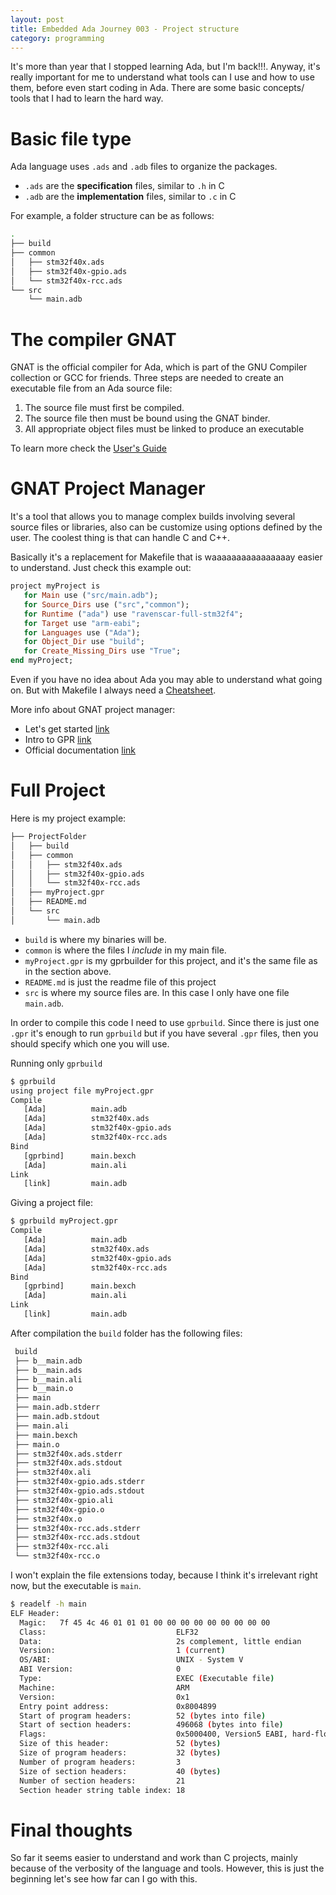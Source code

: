 ```yaml
---
layout: post
title: Embedded Ada Journey 003 - Project structure
category: programming
---
```


It's more than year that I stopped learning Ada, but I'm back!!!. 
Anyway, it's really important for me to understand what tools can I use and how to use them, before even start coding in Ada.
There are some basic concepts/ tools that I had to learn the hard way.

# Basic file type
Ada language uses  `.ads` and `.adb` files to organize the packages. 

* `.ads` are the **specification** files, similar to `.h` in C
* `.adb` are the **implementation** files, similar to `.c` in C

For example, a folder structure can be as follows: 

```sh
.
├── build
├── common
│   ├── stm32f40x.ads
│   ├── stm32f40x-gpio.ads
│   └── stm32f40x-rcc.ads
└── src
    └── main.adb
```

# The compiler GNAT
GNAT is the official compiler for Ada, which is part of the GNU Compiler collection or GCC for friends. 
 Three steps are needed to create an executable file from an Ada source file:

1. The source file must first be compiled.
2. The source file then must be bound using the GNAT binder.
3. All appropriate object files must be linked to produce an executable
  
To learn more check the [User's Guide](https://gcc.gnu.org/onlinedocs/gcc-4.6.4/gnat_ugn_unw/)

# GNAT Project Manager 
It's a tool that allows you to manage complex builds involving several source files or libraries, also can be customize using options defined by the user. The coolest thing is that can handle C and C++. 

Basically it's a replacement for  Makefile that is waaaaaaaaaaaaaaaay easier to understand. 
Just check this example out:

```ruby
project myProject is
   for Main use ("src/main.adb");
   for Source_Dirs use ("src","common");
   for Runtime ("ada") use "ravenscar-full-stm32f4";
   for Target use "arm-eabi";
   for Languages use ("Ada");
   for Object_Dir use "build";
   for Create_Missing_Dirs use "True";
end myProject;

```

Even if you have no idea about Ada you may able to understand what going on. But with Makefile I always need a [Cheatsheet](https://github.com/rstacruz/cheatsheets/blob/master/makefile.md).

More info about GNAT project manager:
- Let's get started [link](https://www.adacore.com/gems/gem-65)
- Intro to GPR [link](https://people.cs.kuleuven.be/~dirk.craeynest/ada-belgium/events/09/090207-fosdem/02a-gnat-project-facility.pdf)
- Official documentation [link](https://docs.adacore.com/gprbuild-docs/html/gprbuild_ug/gnat_project_manager.html)

# Full Project
Here is my project example:

```sh
├── ProjectFolder
│   ├── build
│   ├── common
│   │   ├── stm32f40x.ads
│   │   ├── stm32f40x-gpio.ads
│   │   └── stm32f40x-rcc.ads
│   ├── myProject.gpr
│   ├── README.md
│   └── src
│       └── main.adb

```

* `build` is where my binaries will be.
* `common` is where the files I _include_ in my main file.
* `myProject.gpr` is my gprbuilder for this project, and it's the same file as in the section above.
* `README.md` is just the readme file of this project
* `src` is where my source files are. In this case I only have one file `main.adb`.

In order to compile this code I need to use `gprbuild`.
Since there is just one `.gpr` it's enough to run `gprbuild` but if you have several `.gpr` files, then you should specify which one you will use.

Running only `gprbuild`

```sh
$ gprbuild
using project file myProject.gpr
Compile
   [Ada]          main.adb
   [Ada]          stm32f40x.ads
   [Ada]          stm32f40x-gpio.ads
   [Ada]          stm32f40x-rcc.ads
Bind
   [gprbind]      main.bexch
   [Ada]          main.ali
Link
   [link]         main.adb

```

Giving a project file:

```sh
$ gprbuild myProject.gpr
Compile
   [Ada]          main.adb
   [Ada]          stm32f40x.ads
   [Ada]          stm32f40x-gpio.ads
   [Ada]          stm32f40x-rcc.ads
Bind
   [gprbind]      main.bexch
   [Ada]          main.ali
Link
   [link]         main.adb
```

After compilation the `build` folder has the following files:

```sh
 build
 ├── b__main.adb
 ├── b__main.ads
 ├── b__main.ali
 ├── b__main.o
 ├── main
 ├── main.adb.stderr
 ├── main.adb.stdout
 ├── main.ali
 ├── main.bexch
 ├── main.o
 ├── stm32f40x.ads.stderr
 ├── stm32f40x.ads.stdout
 ├── stm32f40x.ali
 ├── stm32f40x-gpio.ads.stderr
 ├── stm32f40x-gpio.ads.stdout
 ├── stm32f40x-gpio.ali
 ├── stm32f40x-gpio.o
 ├── stm32f40x.o
 ├── stm32f40x-rcc.ads.stderr
 ├── stm32f40x-rcc.ads.stdout
 ├── stm32f40x-rcc.ali
 └── stm32f40x-rcc.o

```

I won't explain the file extensions today, because I think it's irrelevant right now, but the executable is `main`. 

```bash
$ readelf -h main
ELF Header:
  Magic:   7f 45 4c 46 01 01 01 00 00 00 00 00 00 00 00 00 
  Class:                             ELF32
  Data:                              2s complement, little endian
  Version:                           1 (current)
  OS/ABI:                            UNIX - System V
  ABI Version:                       0
  Type:                              EXEC (Executable file)
  Machine:                           ARM
  Version:                           0x1
  Entry point address:               0x8004899
  Start of program headers:          52 (bytes into file)
  Start of section headers:          496068 (bytes into file)
  Flags:                             0x5000400, Version5 EABI, hard-float ABI
  Size of this header:               52 (bytes)
  Size of program headers:           32 (bytes)
  Number of program headers:         3
  Size of section headers:           40 (bytes)
  Number of section headers:         21
  Section header string table index: 18
```

# Final thoughts
So far it seems easier to understand and work than C projects, mainly because of the verbosity of the language and tools.
However, this is just the beginning let's see how far can I go with this.
 
